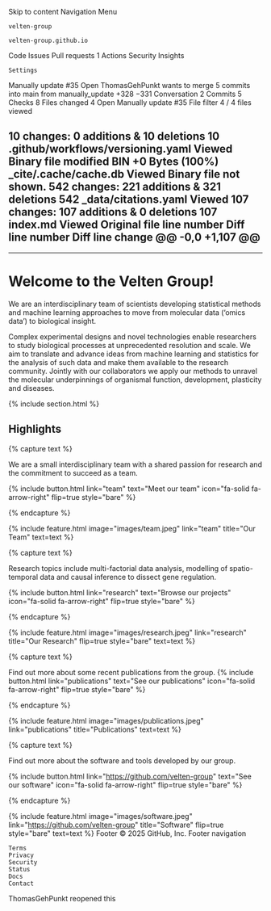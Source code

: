 
Skip to content
Navigation Menu

    velten-group

    velten-group.github.io

Code
Issues
Pull requests 1
Actions
Security
Insights

    Settings

Manually update #35
Open
ThomasGehPunkt wants to merge 5 commits into main from manually_update
+328 −331
Conversation 2
Commits 5
Checks 8
Files changed 4
Open
Manually update
#35
File filter
4 / 4 files viewed

10 changes: 0 additions & 10 deletions 10
.github/workflows/versioning.yaml
Viewed
Binary file modified BIN +0 Bytes (100%)
_cite/.cache/cache.db
Viewed
Binary file not shown.
542 changes: 221 additions & 321 deletions 542
_data/citations.yaml
Viewed
107 changes: 107 additions & 0 deletions 107
index.md
Viewed
Original file line number 	Diff line number 	Diff line change
@@ -0,0 +1,107 @@
---
---
# Welcome to the Velten Group!

We are an interdisciplinary team of scientists developing statistical methods and machine learning approaches to move from molecular data (‘omics data’) to biological insight.

Complex experimental designs and novel technologies enable researchers to study biological processes at unprecedented resolution and scale. We aim to translate and advance ideas from machine learning and statistics for the analysis of such data and make them available to the research community. Jointly with our collaborators we apply our methods to unravel the molecular underpinnings of organismal function, development, plasticity and diseases.

{% include section.html %}

## Highlights

{% capture text %}

We are a small interdisciplinary team with a shared passion for research and the commitment to succeed as a team.

{%
  include button.html
  link="team"
  text="Meet our team"
  icon="fa-solid fa-arrow-right"
  flip=true
  style="bare"
%}

{% endcapture %}

{%
  include feature.html
  image="images/team.jpeg"
  link="team"
  title="Our Team"
  text=text
%}


{% capture text %}

Research topics include multi-factorial data analysis, modelling of spatio-temporal data and causal inference to dissect gene regulation. 

{%
  include button.html
  link="research"
  text="Browse our projects"
  icon="fa-solid fa-arrow-right"
  flip=true
  style="bare"
%}

{% endcapture %}

{%
  include feature.html
  image="images/research.jpeg"
  link="research"
  title="Our Research"
  flip=true
  style="bare"
  text=text
%}

{% capture text %}

Find out more about some recent publications from the group.
{%
  include button.html
  link="publications"
  text="See our publications"
  icon="fa-solid fa-arrow-right"
  flip=true
  style="bare"
%}

{% endcapture %}

{%
  include feature.html
  image="images/publications.jpeg"
  link="publications"
  title="Publications"
  text=text
%}

{% capture text %}

Find out more about the software and tools developed by our group.

{%
  include button.html
  link="https://github.com/velten-group"
  text="See our software"
  icon="fa-solid fa-arrow-right"
  flip=true
  style="bare"
%}

{% endcapture %}

{%
  include feature.html
  image="images/software.jpeg"
  link="https://github.com/velten-group"
  title="Software"
  flip=true
  style="bare"
  text=text
%}
Footer
© 2025 GitHub, Inc.
Footer navigation

    Terms
    Privacy
    Security
    Status
    Docs
    Contact

ThomasGehPunkt reopened this
